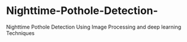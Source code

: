# Nighttime-Pothole-Detection-
Nighttime Pothole Detection Using Image Processing and deep learning Techniques
